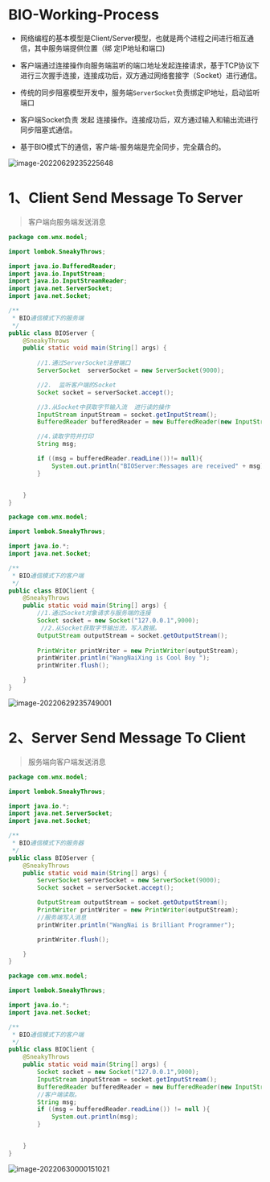 

# BIO-Working-Process

- 网络编程的基本模型是Client/Server模型，也就是两个进程之间进行相互通信，其中服务端提供位置（绑 定IP地址和端口)

- 客户端通过连接操作向服务端监听的端口地址发起连接请求，基于TCP协议下 进行三次握手连接，连接成功后，双方通过网络套接字（Socket）进行通信。

- 传统的同步阻塞模型开发中，服务端`ServerSocket`负责绑定IP地址，启动监听端口

- 客户端Socket负责 发起 连接操作。连接成功后，双方通过输入和输出流进行同步阻塞式通信。 

- 基于BIO模式下的通信，客户端-服务端是完全同步，完全藕合的。

![image-20220629235225648](C:/Users/wangnaixing/AppData/Roaming/Typora/typora-user-images/image-20220629235225648.png)

# 1、Client Send Message To Server

> 客户端向服务端发送消息

```java
package com.wnx.model;

import lombok.SneakyThrows;

import java.io.BufferedReader;
import java.io.InputStream;
import java.io.InputStreamReader;
import java.net.ServerSocket;
import java.net.Socket;

/**
 * BIO通信模式下的服务端
 */
public class BIOServer {
    @SneakyThrows
    public static void main(String[] args) {
        
        //1.通过ServerSocket注册端口
        ServerSocket  serverSocket = new ServerSocket(9000);

        //2.  监听客户端的Socket
        Socket socket = serverSocket.accept();

        //3.从Socket中获取字节输入流  进行读的操作
        InputStream inputStream = socket.getInputStream();
        BufferedReader bufferedReader = new BufferedReader(new InputStreamReader(inputStream));

        //4.读取字符并打印
        String msg;

        if ((msg = bufferedReader.readLine())!= null){
            System.out.println("BIOServer:Messages are received" + msg);
        }


    }
}
```

```java
package com.wnx.model;

import lombok.SneakyThrows;

import java.io.*;
import java.net.Socket;

/**
 * BIO通信模式下的客户端
 */
public class BIOClient {
    @SneakyThrows
    public static void main(String[] args) {
        //1.通过Socket对象请求与服务端的连接
        Socket socket = new Socket("127.0.0.1",9000);
         //2.从Socket获取字节输出流，写入数据。
        OutputStream outputStream = socket.getOutputStream();
        
        PrintWriter printWriter = new PrintWriter(outputStream);
        printWriter.println("WangNaiXing is Cool Boy ");
        printWriter.flush();

    }
}

```

![image-20220629235749001](C:/Users/wangnaixing/AppData/Roaming/Typora/typora-user-images/image-20220629235749001.png)

# 2、Server Send Message To Client

> 服务端向客户端发送消息

```java
package com.wnx.model;

import lombok.SneakyThrows;

import java.io.*;
import java.net.ServerSocket;
import java.net.Socket;

/**
 * BIO通信模式下的服务器
 */
public class BIOServer {
    @SneakyThrows
    public static void main(String[] args) {
        ServerSocket serverSocket = new ServerSocket(9000);
        Socket socket = serverSocket.accept();

        OutputStream outputStream = socket.getOutputStream();
        PrintWriter printWriter = new PrintWriter(outputStream);
		//服务端写入消息
        printWriter.println("WangNai is Brilliant Programmer");

        printWriter.flush();

    }
}

```

```java
package com.wnx.model;

import lombok.SneakyThrows;

import java.io.*;
import java.net.Socket;

/**
 * BIO通信模式下的客户端
 */
public class BIOClient {
    @SneakyThrows
    public static void main(String[] args) {
        Socket socket = new Socket("127.0.0.1",9000);
        InputStream inputStream = socket.getInputStream();
        BufferedReader bufferedReader = new BufferedReader(new InputStreamReader(inputStream));
		//客户端读取。
        String msg;
        if ((msg = bufferedReader.readLine()) != null ){
            System.out.println(msg);
        }


    }
}

```

![image-20220630000151021](C:/Users/wangnaixing/AppData/Roaming/Typora/typora-user-images/image-20220630000151021.png)